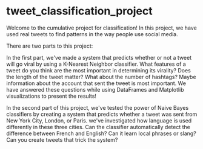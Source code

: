 # tweet_classification_project

Welcome to the cumulative project for classification! In this project, we have used real tweets to find patterns in the way people use social media.

There are two parts to this project:

In the first part, we've made a system that predicts whether or not a tweet will go viral by using a K-Nearest Neighbor classifier. What features of a tweet do you think are the most important in determining its virality? Does the length of the tweet matter? What about the number of hashtags? Maybe information about the account that sent the tweet is most important. We have answered these questions while using DataFrames and Matplotlib visualizations to present the results!

In the second part of this project, we've tested the power of Naive Bayes classifiers by creating a system that predicts whether a tweet was sent from New York City, London, or Paris. we've investigated how language is used differently in these three cities. Can the classifier automatically detect the difference between French and English? Can it learn local phrases or slang? Can you create tweets that trick the system?
